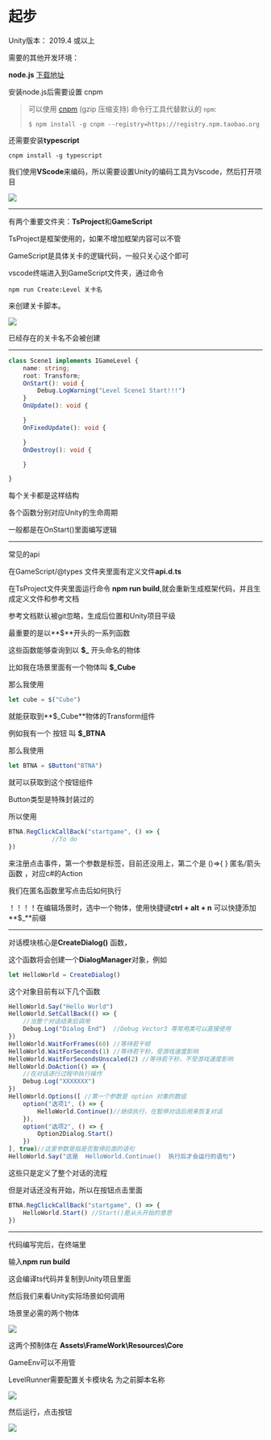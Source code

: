 # 起步

Unity版本： 2019.4 或以上


需要的其他开发环境：

**node.js** [下载地址](http://nodejs.cn/download/)

安装node.js后需要设置  cnpm  

> 可以使用 [cnpm](https://github.com/cnpm/cnpm) (gzip 压缩支持) 命令行工具代替默认的 `npm`:
>
> ```
> $ npm install -g cnpm --registry=https://registry.npm.taobao.org
> ```

还需要安装**typescript**

```shell
cnpm install -g typescript
```

我们使用**VScode**来编码，所以需要设置Unity的编码工具为Vscode，然后打开项目

![](./Guide/open.png)



---

有两个重要文件夹：**TsProject**和**GameScript**

TsProject是框架使用的，如果不增加框架内容可以不管

GameScript是具体关卡的逻辑代码，一般只关心这个即可



vscode终端进入到GameScript文件夹，通过命令

```shell
npm run Create:Level 关卡名
```

来创建关卡脚本。

![](./Guide/newlevel.png)

已经存在的关卡名不会被创建

---

```typescript
class Scene1 implements IGameLevel {
    name: string;
    root: Transform;
    OnStart(): void {
        Debug.LogWarning("Level Scene1 Start!!!")
    }
    OnUpdate(): void {

    }
    OnFixedUpdate(): void {

    }
    OnDestroy(): void {

    }

}
```

每个关卡都是这样结构

各个函数分别对应Unity的生命周期

一般都是在OnStart()里面编写逻辑

---

常见的api

在GameScript/@types 文件夹里面有定义文件**api.d.ts**

在TsProject文件夹里面运行命令  **npm run build**,就会重新生成框架代码，并且生成定义文件和参考文档

参考文档默认被git忽略，生成后位置和Unity项目平级

最重要的是以**$**开头的一系列函数

这些函数能够查询到以   **$_**   开头命名的物体

比如我在场景里面有一个物体叫  **$_Cube**

那么我使用 

```typescript
let cube = $("Cube")  
```

就能获取到**$_Cube**物体的Transform组件

例如我有一个 按钮 叫 **$_BTNA**

那么我使用

```typescript
let BTNA = $Button("BTNA")  
```

就可以获取到这个按钮组件

Button类型是特殊封装过的

所以使用

```typescript
BTNA.RegClickCallBack("startgame", () => {
            //To do
})
```

来注册点击事件，第一个参数是标签，目前还没用上，第二个是  ()=>{ } 匿名/箭头函数 ，对应c#的Action

我们在匿名函数里写点击后如何执行



！！！！在编辑场景时，选中一个物体，使用快捷键**ctrl + alt + n**  可以快捷添加**$_**前缀

---

对话模块核心是**CreateDialog()** 函数，

这个函数将会创建一个**DialogManager**对象，例如

```typescript
let HelloWorld = CreateDialog()
```

这个对象目前有以下几个函数

```typescript
HelloWorld.Say("Hello World")
HelloWorld.SetCallBack(() => {
    //当整个对话结束后调用
    Debug.Log("Dialog End")  //Debug Vector3 等常用类可以直接使用
})
HelloWorld.WaitForFrames(60) //等待若干帧
HelloWorld.WaitForSeconds(1) //等待若干秒，受游戏速度影响
HelloWorld.WaitForSecondsUnscaled(2) //等待若干秒，不受游戏速度影响
HelloWorld.DoAction(() => {
    //在对话进行过程中执行操作
    Debug.Log("XXXXXXX")
})
HelloWorld.Options([ //第一个参数是 option 对象的数组
    option("选项1", () => {
        HelloWorld.Continue()//继续执行，在暂停对话后用来恢复对话
    }),
    option("选项2", () => {
        Option2Dialog.Start()
    })
], true)//这里参数是指是否暂停后面的语句
HelloWorld.Say("这是  HelloWorld.Continue()  执行后才会运行的语句")
```

这些只是定义了整个对话的流程

但是对话还没有开始，所以在按钮点击里面

```typescript
BTNA.RegClickCallBack("startgame", () => {
    HelloWorld.Start() //Start()是从头开始的意思
})
```

---

代码编写完后，在终端里

输入**npm run build**

这会编译ts代码并复制到Unity项目里面

然后我们来看Unity实际场景如何调用

场景里必需的两个物体

![](./Guide/basic.png)

这两个预制体在 **Assets\FrameWork\Resources\Core**

GameEnv可以不用管

LevelRunner需要配置关卡模块名 为之前脚本名称

![](./Guide/levelconfig.png)

然后运行，点击按钮

![](./Guide/hello.png)

